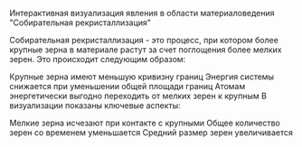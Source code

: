 Интерактивная визуализация явления в области материаловедения "Собирательная рекристаллизация"

Собирательная рекристаллизация - это процесс, при котором более крупные зерна в материале растут за счет поглощения более мелких зерен. Это происходит следующим образом:

Крупные зерна имеют меньшую кривизну границ
Энергия системы снижается при уменьшении общей площади границ
Атомам энергетически выгодно переходить от мелких зерен к крупным
В визуализации показаны ключевые аспекты:

Мелкие зерна исчезают при контакте с крупными
Общее количество зерен со временем уменьшается
Средний размер зерен увеличивается
